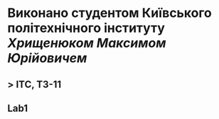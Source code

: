 # Виконано студентом Київського політехнічного інституту ***Хрищенюком Максимом Юрійовичем***
## > ІТС, ТЗ-11

## Lab1


